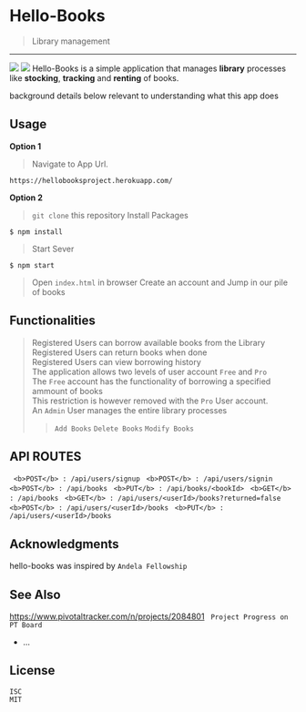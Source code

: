 # Hello-Books
> Library management
<hr>
<img src=https://img.shields.io/badge/Sniffed%20by-HoundCI-brightgreen.svg /> <img src=https://img.shields.io/github/license/mashape/apistatus.svg />
Hello-Books is a simple application that manages <b>library</b> processes like <b>stocking</b>, <b>tracking</b> and <b>renting</b> of books.



background details below relevant to understanding what this app does

## Usage
<b>Option 1</b>
> Navigate to App Url.
```
https://hellobooksproject.herokuapp.com/
```
<b>Option 2</b>
> <code>git clone</code> this repository
> Install Packages
 ```
$ npm install
```
> Start Sever 
```
$ npm start
```
> Open ```index.html``` in browser
> Create an account and Jump in our pile of books

## Functionalities
> Registered Users can borrow available books from the Library<br />
> Registered Users can return books when done <br />
> Registered Users can view borrowing history <br />
> The application allows two levels of user account ```Free``` and ```Pro``` <br />
> The ```Free``` account has the functionality of borrowing a specified ammount of books <br />
> This restriction is however removed with the ```Pro``` User account. <br />
> An ```Admin``` User manages the entire library processes
>> ```Add Books```
>> ```Delete Books```
>> ```Modify Books```

## API ROUTES
``` <b>POST</b> : /api/users/signup```
``` <b>POST</b> : /api/users/signin```
``` <b>POST</b> : /api/books```
``` <b>PUT</b> : /api/books/<bookId>```
``` <b>GET</b> : /api/books```
``` <b>GET</b> : /api/users/<userId>/books?returned=false```
``` <b>POST</b> : /api/users/<userId>/books```
``` <b>PUT</b> : /api/users/<userId>/books```



## Acknowledgments

hello-books was inspired by ```Andela Fellowship```

## See Also

https://www.pivotaltracker.com/n/projects/2084801 <code> Project Progress on PT Board </code>

- ...

## License

```ISC``` <br />
```MIT```
  
